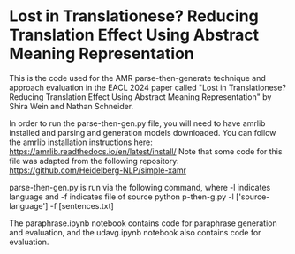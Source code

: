 # Lost in Translationese? Reducing Translation Effect Using Abstract Meaning Representation

This is the code used for the AMR parse-then-generate technique and approach evaluation in the EACL 2024 paper called "Lost in Translationese? Reducing Translation Effect Using Abstract Meaning Representation" by Shira Wein and Nathan Schneider.

In order to run the parse-then-gen.py file, you will need to have amrlib installed and parsing and generation models downloaded. You can follow the amrlib installation instructions here: https://amrlib.readthedocs.io/en/latest/install/
Note that some code for this file was adapted from the following repository: https://github.com/Heidelberg-NLP/simple-xamr

parse-then-gen.py is run via the following command, where -l indicates language and -f indicates file of source 
python p-then-g.py -l ['source-language'] -f [sentences.txt]

The paraphrase.ipynb notebook contains code for paraphrase generation and evaluation, and the udavg.ipynb notebook also contains code for evaluation.
